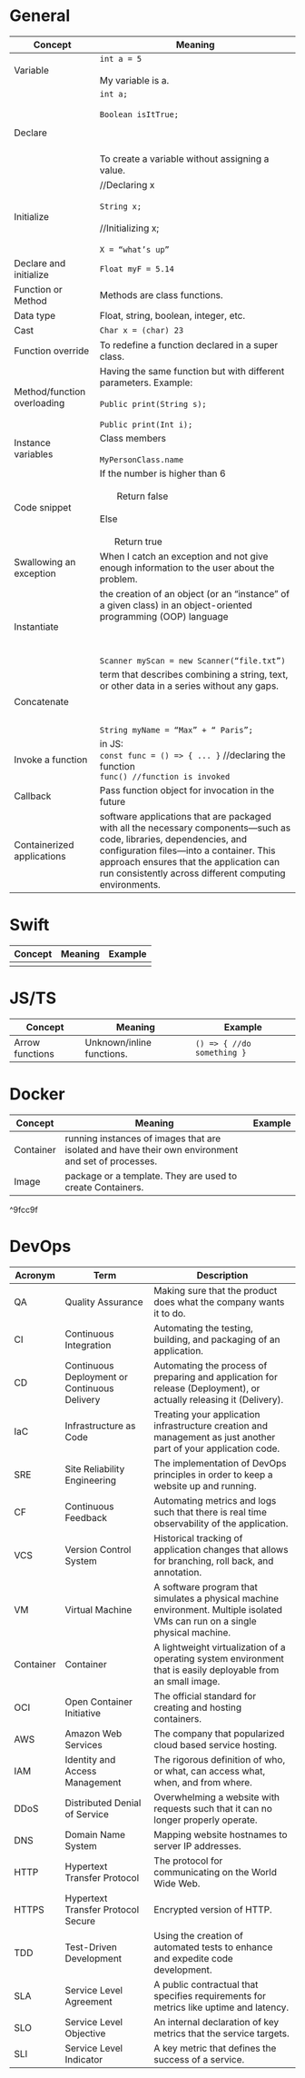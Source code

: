 # General

| Concept                     | Meaning                                                                                                                                                                                                                                                             |
| --------------------------- | ------------------------------------------------------------------------------------------------------------------------------------------------------------------------------------------------------------------------------------------------------------------- |
| Variable                    | `int a = 5 `<br><br>My variable is a.                                                                                                                                                                                                                               |
| Declare                     | `int a;`<br><br>`Boolean isItTrue;`<br><br>  <br><br>To create a variable without assigning a value.                                                                                                                                                                |
| Initialize                  | //Declaring x<br><br>`String x;`<br><br>//Initializing x;<br><br>`X = “what’s up”`                                                                                                                                                                                  |
| Declare and initialize      | `Float myF = 5.14`                                                                                                                                                                                                                                                  |
| Function or Method          | Methods are class functions.                                                                                                                                                                                                                                        |
| Data type                   | Float, string, boolean, integer, etc.                                                                                                                                                                                                                               |
| Cast                        | `Char x = (char) 23`                                                                                                                                                                                                                                                |
| Function override           | To redefine a function declared in a super class.                                                                                                                                                                                                                   |
| Method/function overloading | Having the same function but with different parameters. Example:<br><br>`Public print(String s);`<br><br>`Public print(Int i);`                                                                                                                                     |
| Instance variables          | Class members <br><br>`MyPersonClass.name`                                                                                                                                                                                                                          |
| Code snippet                | If the number is higher than 6<br><br>       Return false<br><br>Else<br><br>      Return true                                                                                                                                                                      |
| Swallowing an exception     | When I catch an exception and not give enough information to the user about the problem.                                                                                                                                                                            |
| Instantiate                 | the creation of an object (or an “instance” of a given class) in an object-oriented programming (OOP) language<br><br>  <br><br>`Scanner myScan = new Scanner(“file.txt”)`                                                                                          |
| Concatenate                 | term that describes combining a string, text, or other data in a series without any gaps.<br><br>  <br><br>`String myName = “Max” + “ Paris”;`                                                                                                                      |
| Invoke a function           | in JS:<br>`const func = () => { ... }` //declaring the function<br>`func() //function is invoked`                                                                                                                                                                   |
| Callback                    | Pass function object for invocation in the future                                                                                                                                                                                                                   |
| Containerized applications  | software applications that are packaged with all the necessary components—such as code, libraries, dependencies, and configuration files—into a container. This approach ensures that the application can run consistently across different computing environments. |

# Swift
| Concept | Meaning | Example |
| ------- | ------- | ------- |
|         |         |         |

# JS/TS

| Concept         | Meaning                   | Example                    |
| --------------- | ------------------------- | -------------------------- |
| Arrow functions | Unknown/inline functions. | `() => { //do something }` |
# Docker
| Concept   | Meaning                                                                                            | Example |
| --------- | -------------------------------------------------------------------------------------------------- | ------- |
| Container | running instances of images that are isolated and have their own environment and set of processes. |         |
| Image     | package or a template. They are used to create Containers.                                         |         |

^9fcc9f

# DevOps
| Acronym   | Term                                         | Description                                                                                                                   |
| --------- | -------------------------------------------- | ----------------------------------------------------------------------------------------------------------------------------- |
| QA        | Quality Assurance                            | Making sure that the product does what the company wants it to do.                                                            |
| CI        | Continuous Integration                       | Automating the testing, building, and packaging of an application.                                                            |
| CD        | Continuous Deployment or Continuous Delivery | Automating the process of preparing and application for release (Deployment), or actually releasing it (Delivery).            |
| IaC       | Infrastructure as Code                       | Treating your application infrastructure creation and management as just another part of your application code.               |
| SRE       | Site Reliability Engineering                 | The implementation of DevOps principles in order to keep a website up and running.                                            |
| CF        | Continuous Feedback                          | Automating metrics and logs such that there is real time observability of the application.                                    |
| VCS       | Version Control System                       | Historical tracking of application changes that allows for branching, roll back, and annotation.                              |
| VM        | Virtual Machine                              | A software program that simulates a physical machine environment. Multiple isolated VMs can run on a single physical machine. |
| Container | Container                                    | A lightweight virtualization of a operating system environment that is easily deployable from an small image.                 |
| OCI       | Open Container Initiative                    | The official standard for creating and hosting containers.                                                                    |
| AWS       | Amazon Web Services                          | The company that popularized cloud based service hosting.                                                                     |
| IAM       | Identity and Access Management               | The rigorous definition of who, or what, can access what, when, and from where.                                               |
| DDoS      | Distributed Denial of Service                | Overwhelming a website with requests such that it can no longer properly operate.                                             |
| DNS       | Domain Name System                           | Mapping website hostnames to server IP addresses.                                                                             |
| HTTP      | Hypertext Transfer Protocol                  | The protocol for communicating on the World Wide Web.                                                                         |
| HTTPS     | Hypertext Transfer Protocol Secure           | Encrypted version of HTTP.                                                                                                    |
| TDD       | Test-Driven Development                      | Using the creation of automated tests to enhance and expedite code development.                                               |
| SLA       | Service Level Agreement                      | A public contractual that specifies requirements for metrics like uptime and latency.                                         |
| SLO       | Service Level Objective                      | An internal declaration of key metrics that the service targets.                                                              |
| SLI       | Service Level Indicator                      | A key metric that defines the success of a service.                                                                           |